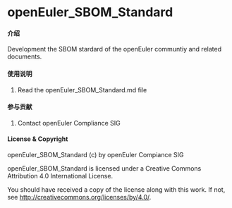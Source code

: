 # openEuler_SBOM_Standard

#### 介绍
Development the SBOM stardard of the openEuler communtiy and related documents.


#### 使用说明

1.  Read the openEuler_SBOM_Standard.md file


#### 参与贡献
1.  Contact openEuler Compliance SIG 


#### License & Copyright

openEuler_SBOM_Standard (c) by openEuler Compiance SIG

openEuler_SBOM_Standard is licensed under a
Creative Commons Attribution 4.0 International License.

You should have received a copy of the license along with this
work. If not, see <http://creativecommons.org/licenses/by/4.0/>.
